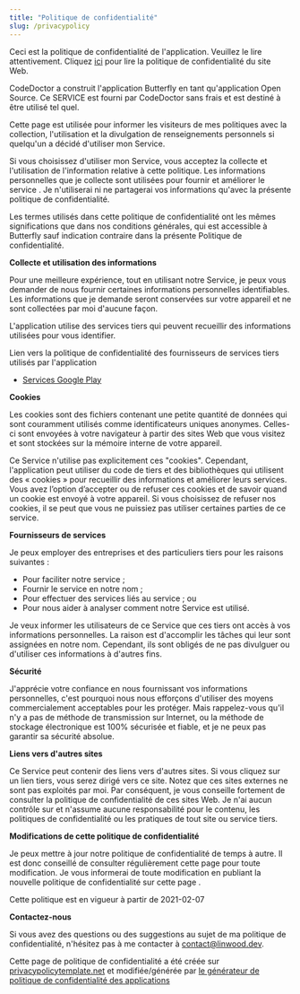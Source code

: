 ```yaml
---
title: "Politique de confidentialité"
slug: /privacypolicy
---
```


Ceci est la politique de confidentialité de l'application. Veuillez le lire attentivement. Cliquez [ici](https://go.linwood.dev/privacypolicy) pour lire la politique de confidentialité du site Web.

CodeDoctor a construit l'application Butterfly en tant qu'application Open Source. Ce SERVICE est fourni par CodeDoctor sans frais et est destiné à être utilisé tel quel.

Cette page est utilisée pour informer les visiteurs de mes politiques avec la collection, l'utilisation et la divulgation de renseignements personnels si quelqu'un a décidé d'utiliser mon Service.

Si vous choisissez d'utiliser mon Service, vous acceptez la collecte et l'utilisation de l'information relative à cette politique. Les informations personnelles que je collecte sont utilisées pour fournir et améliorer le service . Je n'utiliserai ni ne partagerai vos informations qu'avec la présente politique de confidentialité.

Les termes utilisés dans cette politique de confidentialité ont les mêmes significations que dans nos conditions générales, qui est accessible à Butterfly sauf indication contraire dans la présente Politique de confidentialité.

**Collecte et utilisation des informations**

Pour une meilleure expérience, tout en utilisant notre Service, je peux vous demander de nous fournir certaines informations personnelles identifiables. Les informations que je demande seront conservées sur votre appareil et ne sont collectées par moi d'aucune façon.

L'application utilise des services tiers qui peuvent recueillir des informations utilisées pour vous identifier.

Lien vers la politique de confidentialité des fournisseurs de services tiers utilisés par l'application

* [Services Google Play](https://www.google.com/policies/privacy/)

**Cookies**

Les cookies sont des fichiers contenant une petite quantité de données qui sont couramment utilisés comme identificateurs uniques anonymes. Celles-ci sont envoyées à votre navigateur à partir des sites Web que vous visitez et sont stockées sur la mémoire interne de votre appareil.

Ce Service n'utilise pas explicitement ces "cookies". Cependant, l'application peut utiliser du code de tiers et des bibliothèques qui utilisent des « cookies » pour recueillir des informations et améliorer leurs services. Vous avez l’option d’accepter ou de refuser ces cookies et de savoir quand un cookie est envoyé à votre appareil. Si vous choisissez de refuser nos cookies, il se peut que vous ne puissiez pas utiliser certaines parties de ce service.

**Fournisseurs de services**

Je peux employer des entreprises et des particuliers tiers pour les raisons suivantes :

* Pour faciliter notre service ;
* Fournir le service en notre nom ;
* Pour effectuer des services liés au service ; ou
* Pour nous aider à analyser comment notre Service est utilisé.

Je veux informer les utilisateurs de ce Service que ces tiers ont accès à vos informations personnelles. La raison est d'accomplir les tâches qui leur sont assignées en notre nom. Cependant, ils sont obligés de ne pas divulguer ou d'utiliser ces informations à d'autres fins.

**Sécurité**

J'apprécie votre confiance en nous fournissant vos informations personnelles, c'est pourquoi nous nous efforçons d'utiliser des moyens commercialement acceptables pour les protéger. Mais rappelez-vous qu'il n'y a pas de méthode de transmission sur Internet, ou la méthode de stockage électronique est 100% sécurisée et fiable, et je ne peux pas garantir sa sécurité absolue.

**Liens vers d'autres sites**

Ce Service peut contenir des liens vers d'autres sites. Si vous cliquez sur un lien tiers, vous serez dirigé vers ce site. Notez que ces sites externes ne sont pas exploités par moi. Par conséquent, je vous conseille fortement de consulter la politique de confidentialité de ces sites Web. Je n'ai aucun contrôle sur et n'assume aucune responsabilité pour le contenu, les politiques de confidentialité ou les pratiques de tout site ou service tiers.

**Modifications de cette politique de confidentialité**

Je peux mettre à jour notre politique de confidentialité de temps à autre. Il est donc conseillé de consulter régulièrement cette page pour toute modification. Je vous informerai de toute modification en publiant la nouvelle politique de confidentialité sur cette page .

Cette politique est en vigueur à partir de 2021-02-07

**Contactez-nous**

Si vous avez des questions ou des suggestions au sujet de ma politique de confidentialité, n'hésitez pas à me contacter à contact@linwood.dev.

Cette page de politique de confidentialité a été créée sur [privacypolicytemplate.net](https://privacypolicytemplate.net) et modifiée/générée par [le générateur de politique de confidentialité des applications](https://app-privacy-policy-generator.nisrulz.com/)

